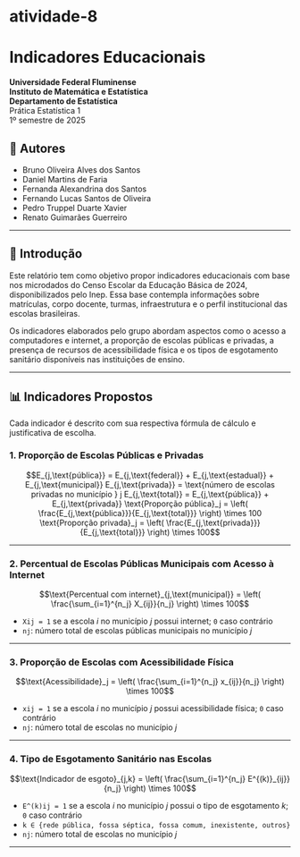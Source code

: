 # atividade-8

# Indicadores Educacionais

**Universidade Federal Fluminense**  
**Instituto de Matemática e Estatística**  
**Departamento de Estatística**  
Prática Estatística 1  
1º semestre de 2025

## 👥 Autores

- Bruno Oliveira Alves dos Santos  
- Daniel Martins de Faria  
- Fernanda Alexandrina dos Santos  
- Fernando Lucas Santos de Oliveira  
- Pedro Truppel Duarte Xavier  
- Renato Guimarães Guerreiro

---

## 📘 Introdução

Este relatório tem como objetivo propor indicadores educacionais com base nos microdados do Censo Escolar da Educação Básica de 2024, disponibilizados pelo Inep. Essa base contempla informações sobre matrículas, corpo docente, turmas, infraestrutura e o perfil institucional das escolas brasileiras.

Os indicadores elaborados pelo grupo abordam aspectos como o acesso a computadores e internet, a proporção de escolas públicas e privadas, a presença de recursos de acessibilidade física e os tipos de esgotamento sanitário disponíveis nas instituições de ensino.

---

## 📊 Indicadores Propostos

Cada indicador é descrito com sua respectiva fórmula de cálculo e justificativa de escolha.



### 1. Proporção de Escolas Públicas e Privadas

```math
E_{j,\text{pública}} = E_{j,\text{federal}} + E_{j,\text{estadual}} + E_{j,\text{municipal}}

E_{j,\text{privada}} = \text{número de escolas privadas no município } j

E_{j,\text{total}} = E_{j,\text{pública}} + E_{j,\text{privada}}

\text{Proporção pública}_j = \left( \frac{E_{j,\text{pública}}}{E_{j,\text{total}}} \right) \times 100

\text{Proporção privada}_j = \left( \frac{E_{j,\text{privada}}}{E_{j,\text{total}}} \right) \times 100
```

---

### 2. Percentual de Escolas Públicas Municipais com Acesso à Internet

```math
\text{Percentual com internet}_{j,\text{municipal}} = \left( \frac{\sum_{i=1}^{n_j} X_{ij}}{n_j} \right) \times 100
```

- `Xij = 1` se a escola *i* no município *j* possui internet; `0` caso contrário  
- `nj`: número total de escolas públicas municipais no município *j*

---

### 3. Proporção de Escolas com Acessibilidade Física

```math
\text{Acessibilidade}_j = \left( \frac{\sum_{i=1}^{n_j} x_{ij}}{n_j} \right) \times 100
```

- `xij = 1` se a escola *i* no município *j* possui acessibilidade física; `0` caso contrário  
- `nj`: número total de escolas no município *j*

---

### 4. Tipo de Esgotamento Sanitário nas Escolas

```math
\text{Indicador de esgoto}_{j,k} = \left( \frac{\sum_{i=1}^{n_j} E^{(k)}_{ij}}{n_j} \right) \times 100
```

- `E^(k)ij = 1` se a escola *i* no município *j* possui o tipo de esgotamento *k*; `0` caso contrário  
- `k ∈ {rede pública, fossa séptica, fossa comum, inexistente, outros}`  
- `nj`: número total de escolas no município *j*

---